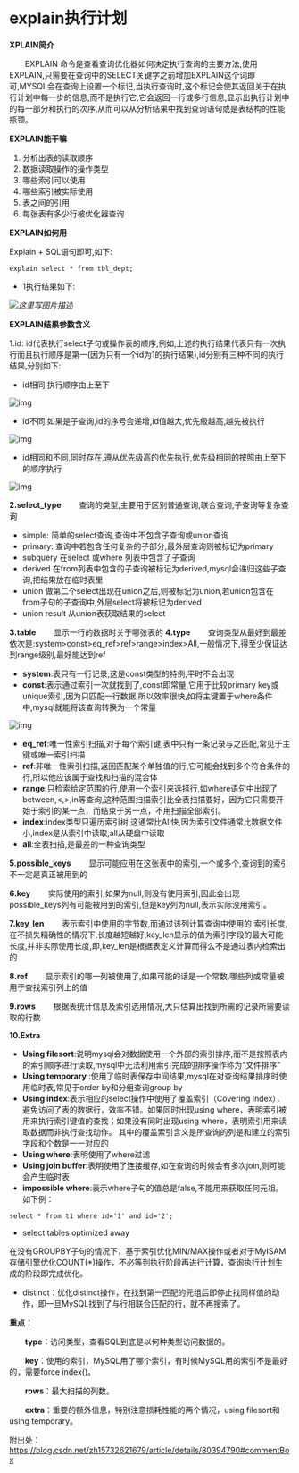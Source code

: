# explain执行计划

**XPLAIN简介**

　　EXPLAIN 命令是查看查询优化器如何决定执行查询的主要方法,使用EXPLAIN,只需要在查询中的SELECT关键字之前增加EXPLAIN这个词即可,MYSQL会在查询上设置一个标记,当执行查询时,这个标记会使其返回关于在执行计划中每一步的信息,而不是执行它,它会返回一行或多行信息,显示出执行计划中的每一部分和执行的次序,从而可以从分析结果中找到查询语句或是表结构的性能瓶颈。

**EXPLAIN能干嘛**

1. 分析出表的读取顺序
2. 数据读取操作的操作类型
3. 哪些索引可以使用
4. 哪些索引被实际使用
5. 表之间的引用
6. 每张表有多少行被优化器查询  

**EXPLAIN如何用**

Explain + SQL语句即可,如下:

```
explain select * from tbl_dept;
```

- 1执行结果如下:

*![这里写图片描述](https://img-blog.csdn.net/20180521155012377?watermark/2/text/aHR0cHM6Ly9ibG9nLmNzZG4ubmV0L3poMTU3MzI2MjE2Nzk=/font/5a6L5L2T/fontsize/400/fill/I0JBQkFCMA==/dissolve/70)*

**EXPLAIN结果参数含义**

1.id: id代表执行select子句或操作表的顺序,例如,上述的执行结果代表只有一次执行而且执行顺序是第一(因为只有一个id为1的执行结果),id分别有三种不同的执行结果,分别如下:

- id相同,执行顺序由上至下

![img](https://img2018.cnblogs.com/blog/885859/201904/885859-20190419152720756-229903142.png)

- id不同,如果是子查询,id的序号会递增,id值越大,优先级越高,越先被执行

![img](https://img2018.cnblogs.com/blog/885859/201904/885859-20190419152812436-124187623.png)

- id相同和不同,同时存在,遵从优先级高的优先执行,优先级相同的按照由上至下的顺序执行

![img](https://img2018.cnblogs.com/blog/885859/201904/885859-20190419152835637-1233280197.png)

**2.select_type**
　　查询的类型,主要用于区别普通查询,联合查询,子查询等复杂查询

- simple: 简单的select查询,查询中不包含子查询或union查询
- primary: 查询中若包含任何复杂的子部分,最外层查询则被标记为primary
- subquery 在select 或where 列表中包含了子查询
- derived 在from列表中包含的子查询被标记为derived,mysql会递归这些子查询,把结果放在临时表里
- union 做第二个select出现在union之后,则被标记为union,若union包含在from子句的子查询中,外层select将被标记为derived
- union result 从union表获取结果的select

**3.table**
　　显示一行的数据时关于哪张表的
**4.type**
　　查询类型从最好到最差依次是:system>const>eq_ref>ref>range>index>All,一般情况下,得至少保证达到range级别,最好能达到ref

- **system**:表只有一行记录,这是const类型的特例,平时不会出现
- **const**:表示通过索引一次就找到了,const即常量,它用于比较primary key或unique索引,因为只匹配一行数据,所以效率很快,如将主键置于where条件中,mysql就能将该查询转换为一个常量 

![img](https://img2018.cnblogs.com/blog/885859/201904/885859-20190419153049676-1370075656.png)

- **eq_ref**:唯一性索引扫描,对于每个索引键,表中只有一条记录与之匹配,常见于主键或唯一索引扫描
- **ref**:非唯一性索引扫描,返回匹配某个单独值的行,它可能会找到多个符合条件的行,所以他应该属于查找和扫描的混合体
- **range**:只检索给定范围的行,使用一个索引来选择行,如where语句中出现了between,<,>,in等查询,这种范围扫描索引比全表扫描要好，因为它只需要开始于索引的某一点，而结束于另一点，不用扫描全部索引。
- **index**:index类型只遍历索引树,这通常比All快,因为索引文件通常比数据文件小,index是从索引中读取,all从硬盘中读取
- **all**:全表扫描,是最差的一种查询类型

**5.possible_keys**
　　显示可能应用在这张表中的索引,一个或多个,查询到的索引不一定是真正被用到的

**6.key**
　　实际使用的索引,如果为null,则没有使用索引,因此会出现possible_keys列有可能被用到的索引,但是key列为null,表示实际没用索引。

**7.key_len**
　　表示索引中使用的字节数,而通过该列计算查询中使用的 索引长度,在不损失精确性的情况下,长度越短越好,key_len显示的值为索引字段的最大可能长度,并非实际使用长度,即,key_len是根据表定义计算而得么不是通过表内检索出的

**8.ref**
　　显示索引的哪一列被使用了,如果可能的话是一个常数,哪些列或常量被用于查找索引列上的值

**9.rows**
　　根据表统计信息及索引选用情况,大只估算出找到所需的记录所需要读取的行数

**10.Extra**

- **Using filesort**:说明mysql会对数据使用一个外部的索引排序,而不是按照表内的索引顺序进行读取,mysql中无法利用索引完成的排序操作称为"文件排序"
- **Using temporary** :使用了临时表保存中间结果,mysql在对查询结果排序时使用临时表,常见于order by和分组查询group by
- **Using index**:表示相应的select操作中使用了覆盖索引（Covering Index），避免访问了表的数据行，效率不错。如果同时出现using where，表明索引被用来执行索引键值的查找；如果没有同时出现using where，表明索引用来读取数据而非执行查找动作。 其中的覆盖索引含义是所查询的列是和建立的索引字段和个数是一一对应的
- **Using where**:表明使用了where过滤
- **Using join buffer**:表明使用了连接缓存,如在查询的时候会有多次join,则可能会产生临时表
- **impossible where**:表示where子句的值总是false,不能用来获取任何元祖。如下例：

```
select * from t1 where id='1' and id='2';
```

- select tables optimized away

在没有GROUPBY子句的情况下，基于索引优化MIN/MAX操作或者对于MyISAM存储引擎优化COUNT(*)操作，不必等到执行阶段再进行计算，查询执行计划生成的阶段即完成优化。

- distinct：优化distinct操作，在找到第一匹配的元组后即停止找同样值的动作，即一旦MySQL找到了与行相联合匹配的行，就不再搜索了。

**重点：**

　　**type**：访问类型，查看SQL到底是以何种类型访问数据的。

　　**key**：使用的索引，MySQL用了哪个索引，有时候MySQL用的索引不是最好的，需要force index()。

　　**rows**：最大扫描的列数。

　　**extra**：重要的额外信息，特别注意损耗性能的两个情况，using filesort和using temporary。

 

附出处：https://blog.csdn.net/zh15732621679/article/details/80394790#commentBox